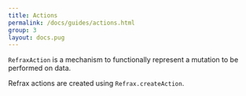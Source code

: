 ```yaml
---
title: Actions
permalink: /docs/guides/actions.html
group: 3
layout: docs.pug
---
```


`RefraxAction` is a mechanism to functionally represent a mutation to be performed on data.

Refrax actions are created using `Refrax.createAction`.
